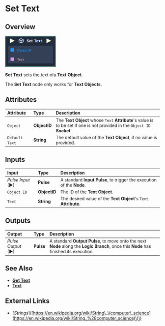 # Set Text

## Overview

![The Set Text Node.](../../.gitbook/assets/set-text.PNG)

**Set Text** sets the text ofa **Text** **Object**.

The **Set Text** node only works for **Text Objects**.

## Attributes

| Attribute | Type | Description |
| :--- | :--- | :--- |
| `Object` | **ObjectID** | The **Text** **Object** whose `Text` **Attribute**'s value is to be set if one is not provided in the `Object ID` **Socket**. |
| `Default Text` | **String** | The default value of the **Text Object**, if no value is provided. |

## Inputs

| Input | Type | Description |
| :--- | :--- | :--- |
| _Pulse Input_ \(►\) | **Pulse** | A standard **Input Pulse**, to trigger the execution of the **Node**. |
| `Object ID` | **ObjectID** | The ID of the **Text** **Object**. |
| `Text` | **String** | The desired value of the **Text Object**'s `Text` **Attribute**. |

## Outputs

| Output | Type | Description |
| :--- | :--- | :--- |
| _Pulse Output_ \(►\) | **Pulse** | A standard **Output Pulse**, to move onto the next **Node** along the **Logic Branch**, once this **Node** has finished its execution. |

## See Also

* [**Get Text**](https://github.com/cgi-studio-gmbh/incari-doc/tree/66656c2442958de634bc73f77b533a03f83df0fb/toolbox/incari/object/get-text.md)
* [**Text**](https://github.com/cgi-studio-gmbh/incari-doc/tree/66656c2442958de634bc73f77b533a03f83df0fb/toolbox/incari/object/objects/scene-objects/sprites/text.md)

## External Links

* \[_Strings_\]\([https://en.wikipedia.org/wiki/String\_\(computer\_science](https://en.wikipedia.org/wiki/String_%28computer_science)\)\)

